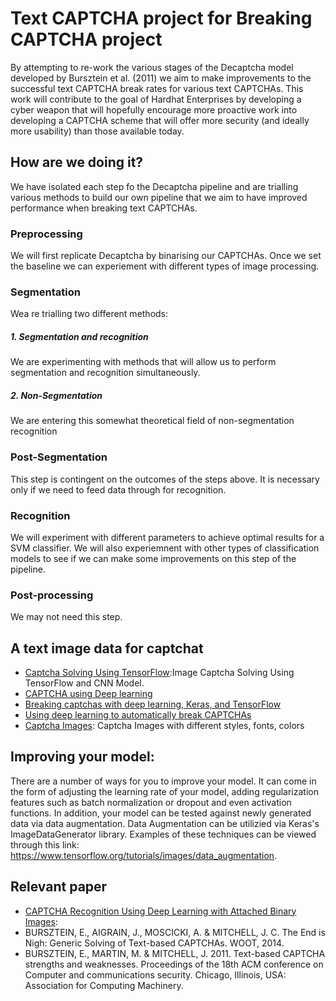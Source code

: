 # Text CAPTCHA project for Breaking CAPTCHA project

By attempting to re-work the various stages of the Decaptcha model developed by Bursztein et al. (2011) we aim to make improvements to the successful text CAPTCHA break rates for various text CAPTCHAs. This work will contribute to the goal of Hardhat Enterprises by developing a cyber weapon that will hopefully encourage more proactive work into developing a CAPTCHA scheme that will offer more security (and ideally more usability) than those available today. 

## How are we doing it?

We have isolated each step fo the Decaptcha pipeline and are trialling various methods to build our own pipeline that we aim to have improved performance when breaking text CAPTCHAs.

### Preprocessing

We will first replicate Decaptcha by binarising our CAPTCHAs. Once we set the baseline we can experiement with different types of image processing.

### Segmentation

Wea re trialling two different methods:

##### 1. Segmentation and recognition 

We are experimenting with methods that will allow us to perform segmentation and recognition simultaneously.

##### 2. Non-Segmentation

We are entering this somewhat theoretical field of non-segmentation recognition

### Post-Segmentation

This step is contingent on the outcomes of the steps above. It is necessary only if we need to feed data through for recognition.

### Recognition

We will experiment with different parameters to achieve optimal results for a SVM classifier. We will also experiemnent with other types of classification models to see if we can make some improvements on this step of the pipeline.

### Post-processing

We may not need this step.

## A text image data for captchat
- [Captcha Solving Using TensorFlow](https://github.com/JackonYang/captcha-tensorflow):Image Captcha Solving Using TensorFlow and CNN Model.
- [CAPTCHA using Deep learning](https://github.com/Vykstorm/CaptchaDL)
- [Breaking captchas with deep learning, Keras, and TensorFlow](https://pyimagesearch.com/2021/07/14/breaking-captchas-with-deep-learning-keras-and-tensorflow/)
- [Using deep learning to automatically break CAPTCHAs](https://github.com/tharidu/breakingcaptcha/blob/master/report/CAPTCHA-report.md)
- [Captcha Images](https://www.kaggle.com/datasets/aadhavvignesh/captcha-images): Captcha Images with different styles, fonts, colors

## Improving your model:
There are a number of ways for you to improve your model. It can come in the form of adjusting the learning rate of your model, adding regularization features such as batch normalization or dropout and even activation functions. In addition, your model can be tested against newly generated data via data augmentation. Data Augmentation can be utilizied via Keras's ImageDataGenerator library. Examples of these techniques can be viewed through this link: https://www.tensorflow.org/tutorials/images/data_augmentation.

## Relevant paper
- [CAPTCHA Recognition Using Deep Learning with Attached Binary Images](https://www.mdpi.com/2079-9292/9/9/1522/htm#sec3dot2-electronics-09-01522): 
- BURSZTEIN, E., AIGRAIN, J., MOSCICKI, A. & MITCHELL, J. C. The End is Nigh: Generic Solving of Text-based CAPTCHAs.  WOOT, 2014. 
- BURSZTEIN, E., MARTIN, M. & MITCHELL, J. 2011. Text-based CAPTCHA strengths and weaknesses. Proceedings of the 18th ACM conference on Computer and communications security. Chicago, Illinois, USA: Association for Computing Machinery. 
